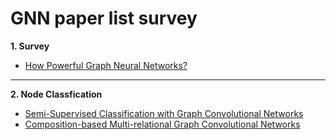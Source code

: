 # GNN paper list survey 
**1. Survey**
* <a href = "https://arxiv.org/pdf/1810.00826.pdf"> How Powerful Graph Neural Networks? </a>
---

**2. Node Classfication**
* <a href = "https://arxiv.org/pdf/1609.02907.pdf"> Semi-Supervised Classification with Graph Convolutional Networks </a>
* <a href = "https://arxiv.org/pdf/1911.03082.pdf?ref=https://githubhelp.com"> Composition-based Multi-relational Graph Convolutional Networks </a>
